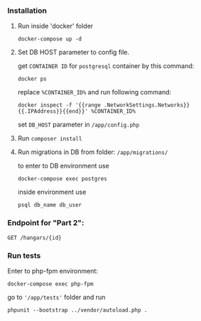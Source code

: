 ### Installation
1. Run inside 'docker' folder

    `docker-compose up -d`

2. Set DB HOST parameter to config file.
   
   get `CONTAINER ID` for `postgresql` container by this command:

   `docker ps`

    replace `%CONTAINER_ID%` and run following command:

    `docker inspect -f '{{range .NetworkSettings.Networks}}{{.IPAddress}}{{end}}' %CONTAINER_ID%`

    set `DB_HOST` parameter in `/app/config.php`

3. Run `composer install`
4. Run migrations in DB from folder: `/app/migrations/`
    
    to enter to DB environment use
    
    `docker-compose exec postgres`
    
    inside environment use
    
    `psql db_name db_user`

### Endpoint for "Part 2":

`GET /hangars/{id}`

### Run tests
Enter to php-fpm environment:

`docker-compose exec php-fpm`

go to `'/app/tests'` folder and run

`phpunit --bootstrap ../vendor/autoload.php .`
